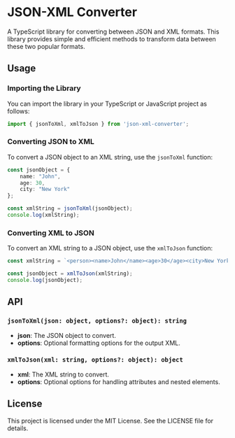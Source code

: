 # JSON-XML Converter

A TypeScript library for converting between JSON and XML formats. This library provides simple and efficient methods to transform data between these two popular formats.


## Usage

### Importing the Library

You can import the library in your TypeScript or JavaScript project as follows:

```typescript
import { jsonToXml, xmlToJson } from 'json-xml-converter';
```

### Converting JSON to XML

To convert a JSON object to an XML string, use the `jsonToXml` function:

```typescript
const jsonObject = {
    name: "John",
    age: 30,
    city: "New York"
};

const xmlString = jsonToXml(jsonObject);
console.log(xmlString);
```

### Converting XML to JSON

To convert an XML string to a JSON object, use the `xmlToJson` function:

```typescript
const xmlString = `<person><name>John</name><age>30</age><city>New York</city></person>`;

const jsonObject = xmlToJson(xmlString);
console.log(jsonObject);
```

## API

### `jsonToXml(json: object, options?: object): string`

- **json**: The JSON object to convert.
- **options**: Optional formatting options for the output XML.

### `xmlToJson(xml: string, options?: object): object`

- **xml**: The XML string to convert.
- **options**: Optional options for handling attributes and nested elements.

## License

This project is licensed under the MIT License. See the LICENSE file for details.